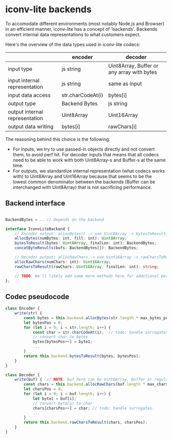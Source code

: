 # iconv-lite backends

To accomodate different environments (most notably Node.js and Browser) in an efficient manner, iconv-lite has a concept of 'backends'.
Backends convert internal data representations to what customers expect.

Here's the overview of the data types used in iconv-lite codecs:

| &nbsp;                         | encoder           | decoder                                    |
| ------------------------------ | ----------------- | ------------------------------------------ |
| input type                     | js string         | Uint8Array, Buffer or any array with bytes |
| input internal representation  | js string         | same as input                              |
| input data access              | str.charCodeAt(i) | bytes[i]                                   |
| output type                    | Backend Bytes     | js string                                  |
| output internal representation | Uint8Array        | Uint16Array                                |
| output data writing            | bytes[i]          | rawChars[i]                                |

The reasoning behind this choice is the following:

-   For inputs, we try to use passed-in objects directly and not convert them,
    to avoid perf hit. For decoder inputs that means that all codecs need to
    be able to work with both Uint8Array-s and Buffer-s at the same time.
-   For outputs, we standardize internal representation (what codecs works with)
    to Uint8Array and Uint16Array because that seems to be the lowest common denominator between the
    backends (Buffer can be interchanged with Uint8Array) that is not sacrificing performance.

## Backend interface

```typescript

BackendBytes = .. // Depends on the backend

interface IconvLiteBackend {
    // Encoder output: allocBytes() -> use Uint8Array -> bytesToResult().
    allocBytes(numBytes: int, fill: int): Uint8Array;
    bytesToResult(bytes: Uint8Array, finalLen: int): BackendBytes;
    concatByteResults(bufs: BackendBytes[]): BackendBytes;

    // Decoder output: allocRawChars -> use Uint16Array -> rawCharsToResult().
    allocRawChars(numChars: int): Uint16Array;
    rawCharsToResult(rawChars: Uint16Array, finalLen: int): string;

    // TODO: We'll likely add some more methods here for additional performance
};
```

## Codec pseudocode

```js
class Encoder {
    write(str) {
        const bytes = this.backend.allocBytes(str.length * max_bytes_per_char);
        let bytesPos = 0;
        for (let i = 0; i < str.length; i++) {
            const char = str.charCodeAt(i);  // todo: handle surrogates.
            // convert char to bytes
            bytes[bytesPos++] = byte1;
            ...
        }
        return this.backend.bytesToResult(bytes, bytesPos);
    }
}

class Decoder {
    write(buf) {  // NOTE: buf here can be Uint8Array, Buffer or regular array.
        const chars = this.backend.allocRawChars(buf.length * max_chars_per_byte);
        let charsPos = 0;
        for (let i = 0; i < buf.length; i++) {
            let byte1 = buf[i];
            // convert byte(s) to char
            chars[charsPos++] = char; // todo: handle surrogates.
            ...
        }
        return this.backend.rawCharsToResult(chars, charsPos);
    }
}
```
